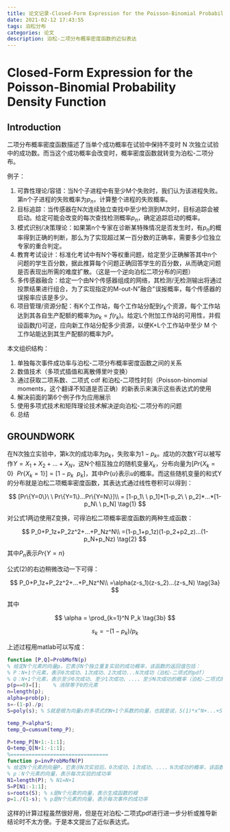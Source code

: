 ```yaml
---
title: 论文记录-Closed-Form Expression for the Poisson-Binomial Probability Density Function
date: 2021-02-12 17:43:55
tags: 泊松分布
categories: 论文
description: 泊松-二项分布概率密度函数的近似表达
---
```

# Closed-Form Expression for the Poisson-Binomial Probability Density Function

## Introduction

二项分布概率密度函数描述了当单个成功概率在试验中保持不变时 N 次独立试验中的成功数。而当这个成功概率会改变时，概率密度函数就转变为泊松-二项分布。

例子：

1. 可靠性理论/容错：当N个子进程中有至少M个失败时，我们认为该进程失败。第n个子进程的失败概率为$p_n$，计算整个进程的失败概率。
2. 目标追踪：当传感器在N次连续独立查找中至少检测到M次时，目标追踪会被启动。给定可能会改变的每次查找检测概率$p_n$，确定追踪启动的概率。
3. 模式识别/决策理论：如果第n个专家在诊断某特殊情况是否发生时，有$p_n$的概率得到正确的判断，那么为了实现超过某一百分数的正确率，需要多少位独立专家的重合判定。
4. 教育考试设计：标准化考试中有N个等权重问题，给定至少正确解答其中n个问题的学生百分数，据此推算每个问题正确回答学生的百分数，从而确定问题是否表现出所需的难度扩散。（这是一个逆向泊松二项分布的问题）
5. 多传感器融合：给定一个由N个传感器组成的网络，其检测/无检测输出将通过投票结果进行组合，为了实现指定的M-out-N"融合"误报概率，每个传感器的误报率应该是多少。
6. 项目管理/资源分配：有K个工作站，每个工作站分配到$r_k$个资源，每个工作站达到其各自生产配额的概率为$p_k=f(r_k)$。给定L个附加工作站的可用性，并假设函数$f()$可逆，应向新工作站分配多少资源，以便K+L个工作站中至少 M 个工作站能达到其生产配额的概率为P。

本文组织结构：

1. 单独每次事件成功率与泊松-二项分布概率密度函数之间的关系
2. 数值技术（多项式插值和离散傅里叶变换）
3. 通过获取二项系数、二项式 cdf 和泊松-二项性时刻（Poisson-binomial moments，这个翻译不知道是否正确）的新表示来演示这些表达式的使用
4. 解决前面的第6个例子作为应用展示
5. 使用多项式技术和矩阵理论技术解决逆向泊松-二项分布的问题
6. 总结

## GROUNDWORK

在N次独立实验中，第k次的成功率为$p_k$，失败率为$1-p_k$。成功的次数Y可以被写作$Y=X_1+X_2+...+X_N$，这N个相互独立的随机变量$X_k$，分布向量为$[Pr\{X_k=0\}\ \ Pr\{X_k=1\}]=[1-p_k\ \ p_k]$，其中$Pr\{u\}$表示$u$的概率。而这些随机变量的和式Y的分布就是泊松二项概率密度函数，其表达式通过线性卷积可以得到：

$$
[Pr\{Y=0\}\ \ Pr\{Y=1\}...Pr\{Y=N\}]\\
= [1-p_1\ \ p_1]*[1-p_2\ \ p_2]*...*[1-p_N\ \ p_N] \tag{1}
$$

对公式1两边使用Z变换，可得泊松二项概率密度函数的两种生成函数：

$$
P_0+P_1z+P_2z^2+...+P_Nz^N\\
=(1-p_1+p_1z)(1-p_2+p2_z)...(1-p_N+p_Nz) \tag{2}
$$

其中$P_n$表示$Pr\{Y=n\}$

公式(2)的右边稍微改动一下可得：

$$
P_0+P_1z+P_2z^2+...+P_Nz^N\\
=\alpha(z-s_1)(z-s_2)...(z-s_N) \tag{3a}
$$

其中

$$
\alpha = \prod_{k=1}^N P_k \tag{3b}
$$

$$
s_k = -(1-p_k)/p_k \tag{3c}
$$

上述过程用matlab可以写成：

```matlab
function [P,Q]=ProbMofN(p)
% 给定N个元素的向量p，它表示N个独立重复实验的成功概率，该函数的返回值包括：
% P：N+1个元素，表示0次成功、1次成功、2次成功...N次成功（泊松-二项式的pdf）
% Q：N+1个元素，表示至少0次成功、至少1次成功、...、至少N次成功的概率（泊松-二项式的cdf）
p(p==0)=[];    % 消除等于0的元素
n=length(p);
alpha=prob(p);
s=-(1-p)./p;
S=poly(s); % S就是根为向量s的多项式的N+1个系数的向量，也就是说，S(1)*x^N+...+S(N)*x+S(N+1)

temp_P=alpha*S;
temp_Q=cumsum(temp_P);

P=temp_P[N+1:-1:1];
Q=temp_Q[N+1:-1:1];
%================================
function p=invProbMofN(P)
% 给定N个元素的向量P，它表示N次实验后，0次成功、1次成功、...、N次成功的概率，该函数的返回值为：
% p：N个元素的向量，表示每次实验的成功率
N1=length(P); % N1=N+1
S=P[N1:-1:1]; 
s=roots(S); % s是N个元素的向量，表示生成函数的根
p=1./(1-s); % p是N个元素的向量，表示每次事件的成功率
```

这样的计算过程虽然很好用，但是在对泊松-二项式pdf进行进一步分析或推导新结论时不太方便。于是本文提出了近似表达式。
